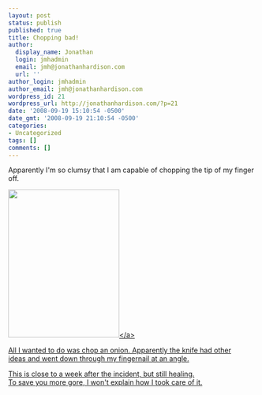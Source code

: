 ```yaml
---
layout: post
status: publish
published: true
title: Chopping bad!
author:
  display_name: Jonathan
  login: jmhadmin
  email: jmh@jonathanhardison.com
  url: ''
author_login: jmhadmin
author_email: jmh@jonathanhardison.com
wordpress_id: 21
wordpress_url: http://jonathanhardison.com/?p=21
date: '2008-09-19 15:10:54 -0500'
date_gmt: '2008-09-19 21:10:54 -0500'
categories:
- Uncategorized
tags: []
comments: []
---
```

<p>Apparently I'm so clumsy that I am capable of chopping the tip of my finger off.</p>
<p><a href="http:&#47;&#47;jonathanhardison.com&#47;wp-content&#47;uploads&#47;2008&#47;09&#47;p-640-480-656a7803-158a-410c-811a-92c1bb0a16b7.jpeg"><img class="alignnone size-full wp-image-364" src="http:&#47;&#47;jonathanhardison.com&#47;wp-content&#47;uploads&#47;2008&#47;09&#47;p-640-480-656a7803-158a-410c-811a-92c1bb0a16b7.jpeg" alt="" width="225" height="300" &#47;><&#47;a></p>
<p>All I wanted to do was chop an onion. Apparently the knife had other<br />
ideas and went down through my fingernail at an angle.</p>
<p>This is close to a week after the incident, but still healing.<br />
To save you more gore, I won't explain how I took care of it.</p>
